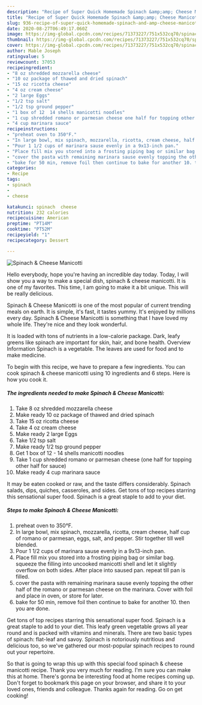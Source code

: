 ```yaml
---
description: "Recipe of Super Quick Homemade Spinach &amp;amp; Cheese Manicotti"
title: "Recipe of Super Quick Homemade Spinach &amp;amp; Cheese Manicotti"
slug: 936-recipe-of-super-quick-homemade-spinach-and-amp-cheese-manicotti
date: 2020-08-27T06:49:17.060Z
image: https://img-global.cpcdn.com/recipes/71373227/751x532cq70/spinach-cheese-manicotti-recipe-main-photo.jpg
thumbnail: https://img-global.cpcdn.com/recipes/71373227/751x532cq70/spinach-cheese-manicotti-recipe-main-photo.jpg
cover: https://img-global.cpcdn.com/recipes/71373227/751x532cq70/spinach-cheese-manicotti-recipe-main-photo.jpg
author: Mable Joseph
ratingvalue: 5
reviewcount: 37053
recipeingredient:
- "8 oz shredded mozzarella cheese"
- "10 oz package of thawed and dried spinach"
- "15 oz ricotta cheese"
- "4 oz cream cheese"
- "2 large Eggs"
- "1/2 tsp salt"
- "1/2 tsp ground pepper"
- "1 box of 12  14 shells manicotti noodles"
- "1 cup shredded romano or parmesan cheese one half for topping other half for sauce"
- "4 cup marinara sauce"
recipeinstructions:
- "preheat oven to 350°F."
- "In large bowl, mix spinach, mozzarella, ricotta, cream cheese, half cup of romano or parmesan, eggs, salt, and pepper. Stir together till well blended."
- "Pour 1 1/2 cups of marinara sause evenly in a 9x13-inch pan."
- "Place fill mix you stored into a frosting piping bag or similar bag. squeeze the filling into uncooked manicotti shell and let it slightly overflow on both sides. After place into saused pan. repeat till pan is filled."
- "cover the pasta with remaining marinara sause evenly topping the other half of the romano or parmesan cheese on the marinara. Cover with foil and place in oven, or store for later."
- "bake for 50 min, remove foil then continue to bake for another 10. then you are done."
categories:
- Recipe
tags:
- spinach
- 
- cheese

katakunci: spinach  cheese 
nutrition: 232 calories
recipecuisine: American
preptime: "PT14M"
cooktime: "PT52M"
recipeyield: "1"
recipecategory: Dessert

---
```



![Spinach &amp; Cheese Manicotti](https://img-global.cpcdn.com/recipes/71373227/751x532cq70/spinach-cheese-manicotti-recipe-main-photo.jpg)

Hello everybody, hope you're having an incredible day today. Today, I will show you a way to make a special dish, spinach &amp; cheese manicotti. It is one of my favorites. This time, I am going to make it a bit unique. This will be really delicious.

Spinach &amp; Cheese Manicotti is one of the most popular of current trending meals on earth. It is simple, it's fast, it tastes yummy. It's enjoyed by millions every day. Spinach &amp; Cheese Manicotti is something that I have loved my whole life. They're nice and they look wonderful.

It is loaded with tons of nutrients in a low-calorie package. Dark, leafy greens like spinach are important for skin, hair, and bone health. Overview Information Spinach is a vegetable. The leaves are used for food and to make medicine.


To begin with this recipe, we have to prepare a few ingredients. You can cook spinach &amp; cheese manicotti using 10 ingredients and 6 steps. Here is how you cook it.

<!--inarticleads1-->

##### The ingredients needed to make Spinach &amp; Cheese Manicotti:

1. Take 8 oz shredded mozzarella cheese
1. Make ready 10 oz package of thawed and dried spinach
1. Take 15 oz ricotta cheese
1. Take 4 oz cream cheese
1. Make ready 2 large Eggs
1. Take 1/2 tsp salt
1. Make ready 1/2 tsp ground pepper
1. Get 1 box of 12 - 14 shells manicotti noodles
1. Take 1 cup shredded romano or parmesan cheese (one half for topping other half for sauce)
1. Make ready 4 cup marinara sauce


It may be eaten cooked or raw, and the taste differs considerably. Spinach salads, dips, quiches, casseroles, and sides. Get tons of top recipes starring this sensational super food. Spinach is a great staple to add to your diet. 

<!--inarticleads2-->

##### Steps to make Spinach &amp; Cheese Manicotti:

1. preheat oven to 350°F.
1. In large bowl, mix spinach, mozzarella, ricotta, cream cheese, half cup of romano or parmesan, eggs, salt, and pepper. Stir together till well blended.
1. Pour 1 1/2 cups of marinara sause evenly in a 9x13-inch pan.
1. Place fill mix you stored into a frosting piping bag or similar bag. squeeze the filling into uncooked manicotti shell and let it slightly overflow on both sides. After place into saused pan. repeat till pan is filled.
1. cover the pasta with remaining marinara sause evenly topping the other half of the romano or parmesan cheese on the marinara. Cover with foil and place in oven, or store for later.
1. bake for 50 min, remove foil then continue to bake for another 10. then you are done.


Get tons of top recipes starring this sensational super food. Spinach is a great staple to add to your diet. This leafy green vegetable grows all year round and is packed with vitamins and minerals. There are two basic types of spinach: flat-leaf and savoy. Spinach is notoriously nutritious and delicious too, so we&#39;ve gathered our most-popular spinach recipes to round out your repertoire. 

So that is going to wrap this up with this special food spinach &amp; cheese manicotti recipe. Thank you very much for reading. I'm sure you can make this at home. There's gonna be interesting food at home recipes coming up. Don't forget to bookmark this page on your browser, and share it to your loved ones, friends and colleague. Thanks again for reading. Go on get cooking!
